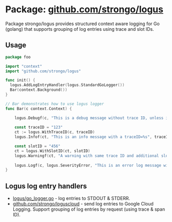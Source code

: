 # Package: [github.com/strongo/logus](https://github.com/strongo/logus)

Package strongo/logus provides structured context aware logging for Go (golang)
that supports grouping of log entries using trace and slot IDs.

## Usage

```go
package foo

import "context"
import "github.com/strongo/logus"

func init() {
  logus.AddLogEntryHandler(logus.StandardGoLogger())
  Bar(context.Background())
}

// Bar demonstrates how to use logus logger 
func Bar(c context.Context) {

	logus.Debugf(c, "This is a debug message without trace ID, unless it was set outside")
  
	const traceID = "123"
	ct := logus.WithTraceID(c, traceID)
	logus.Infof(ct, "This is an info message with a traceID=%s", traceID)

	const slotID = "456"
	ct = logus.WithSlotID(ct, slotID)
	logus.Warningf(ct, "A warning with same trace ID and additional slotID=%s", slotID)
  
	logus.Logf(c, logus.SeverityError, "This is an error log message without trace ID")
}
```

## Logus log entry handlers

- [logus/go_logger.go](./go_logger.go) - log entries to STDOUT & STDERR.
- [github.com/strongo/loguscloud](https://github.com/strongo/logusgcloud) - send log entries to Google Cloud Logging.
  Support grouping of log entries by request (using trace & span ID).

